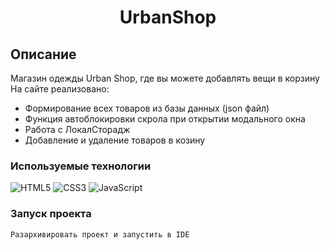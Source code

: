 <h1 align="center">UrbanShop</h1>

## Описание
Магазин одежды Urban Shop, где вы можете добавлять вещи в корзину
На сайте реализовано:
+ Формирование всех товаров из базы данных (json файл)
+ Функция автоблокировки скрола при открытии модального окна
+ Работа с ЛокалСторадж
+ Добавление и удаление товаров в козину

### Используемые технологии
![HTML5](https://img.shields.io/badge/-HTML5-black?style=flat-square&logo=html5&logoColor=html)
![CSS3](https://img.shields.io/badge/-CSS3-black?style=flat-square&logo=css3&logoColor=css3)
![JavaScript](https://img.shields.io/badge/-JavaScript-black?style=flat-square&logo=javascript)

### Запуск проекта
```
Разархивировать проект и запустить в IDE
```

